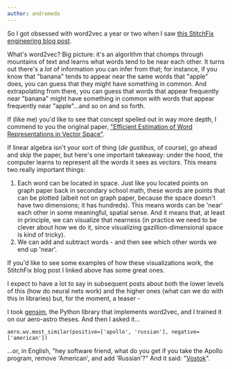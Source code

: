 ```yaml
---
author: andromeda
---
```


So I got obsessed with word2vec a year or two when I saw [this StitchFix engineering blog post](http://multithreaded.stitchfix.com/blog/2015/03/11/word-is-worth-a-thousand-vectors/).

What's word2vec? Big picture: it's an algorithm that chomps through mountains of text and learns what words tend to be near each other. It turns out there's a _lot_ of information you can infer from that; for instance, if you know that "banana" tends to appear near the same words that "apple" does, you can guess that they might have something in common. And extrapolating from there, you can guess that words that appear frequently near "banana" might have something in common with words that appear frequently near "apple"...and so on and so forth.

If (like me) you'd like to see that concept spelled out in way more depth, I commend to you the original paper, ["Efficient Estimation of Word Representations in Vector Space"](https://arxiv.org/abs/1301.3781).

If linear algebra isn't your sort of thing (_de gustibus_, of course), go ahead and skip the paper, but here's one important takeaway: under the hood, the computer learns to represent all the words it sees as _vectors_. This means two really important things:
1. Each word can be located in space. Just like you located points on graph paper back in secondary school math, these words are points that can be plotted (albeit not on graph paper, because the space doesn't have two dimensions; it has hundreds). This means words can be 'near' each other in some meaningful, spatial sense. And it means that, at least in principle, we can visualize that nearness (in practice we need to be clever about how we do it, since visualizing gazillion-dimensional space is kind of tricky).
2. We can add and subtract words - and then see which other words we end up 'near'.

If you'd like to see some examples of how these visualizations work, the StitchFix blog post I linked above has some great ones.

I expect to have a lot to say in subsequent posts about both the lower levels of this (how do neural nets work) and the higher ones (what can we do with this in libraries) but, for the moment, a teaser -

I took [gensim](https://radimrehurek.com/gensim/), the Python library that implements word2vec, and I trained it on our aero-astro theses. And then I asked it...

```
aero.wv.most_similar(positive=['apollo', 'russian'], negative=['american'])
```

...or, in English, "hey software friend, what do you get if you take the Apollo program, remove 'American', and add 'Russian'?" And it said: "[Vostok](https://en.wikipedia.org/wiki/Vostok_programme)".
